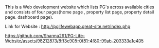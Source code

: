 This is a Web development website which lists PG's across available cities 
and consists of four pages(home page , property list page, property detail page. dashboard page).

Link for Website : http://pglifewebapp.great-site.net/index.php


https://github.com/Sharma291/PG-Life-Website/assets/98212873/8ff3e905-0f81-4f80-99ab-203333a1e405

